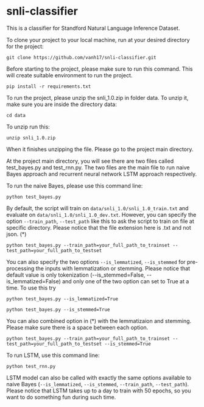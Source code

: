 # snli-classifier
This is a classifier for Standford Natural Language Inference Dataset.

To clone your project to your local machine, run at your desired directory for the project:

`git clone https://github.com/vanh17/snli-classifier.git`

Before starting to the project, please make sure to run this command. This will create suitable environment to run the project.

`pip install -r requirements.txt`

To run the project, please unzip the snli_1.0.zip in folder data. To unzip it, make sure you are inside the directory data:

`cd data`

To unzip run this:

`unzip snli_1.0.zip`

When it finishes unzipping the file. Please go to the project main directory.

At the project main directory, you will see there are two files called test_bayes.py and test_rnn.py. The two files are the main file to run naive Bayes approach and recurrent neural network LSTM approach respectively.

To run the naive Bayes, please use this command line:

`python test_bayes.py` 

By default, the script will train on `data/snli_1.0/snli_1.0_train.txt` and evaluate on `data/snli_1.0/snli_1.0_dev.txt`. However, you can specify the option `--train_path`, `--test_path` like this to ask the script to train on file at specific directory. Please notice that the file extension here is .txt and not json. (*)

`python test_bayes.py --train_path=your_full_path_to_trainset --test_path=your_full_path_to_testset`

You can also specify the two options `--is_lemmatized`, `--is_stemmed` for pre-processing the inputs with lemmatization or stemming. Please notice that default value is only tokenization (--is_stemmed=False, --is_lemmatized=False) and only one of the two option can set to True at a time. To use this try

`python test_bayes.py --is_lemmatized=True`

`python test_bayes.py --is_stemmed=True`

You can also combined option in (*) with the lemmatizaion and stemming. Please make sure there is a space between each option.

`python test_bayes.py --train_path=your_full_path_to_trainset --test_path=your_full_path_to_testset --is_stemmed=True`

To run LSTM, use this command line:

`python test_rnn.py`

LSTM model can also be called with exactly the same options available to naive Bayes (`--is_lemmatized`, `--is_stemmed`, `--train_path`, `--test_path`). Please notice that LSTM takes up to a day to train with 50 epochs, so you want to do something fun during such time.